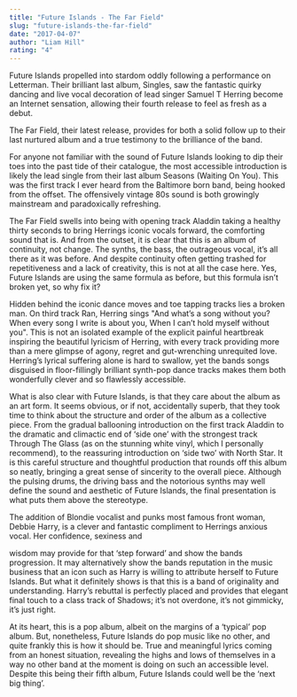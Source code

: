 ```yaml
---
title: "Future Islands - The Far Field"
slug: "future-islands-the-far-field"
date: "2017-04-07"
author: "Liam Hill"
rating: "4"
---
```


Future Islands propelled into stardom oddly following a performance on Letterman. Their brilliant last album, Singles, saw the fantastic quirky dancing and live vocal decoration of lead singer Samuel T Herring become an Internet sensation, allowing their fourth release to feel as fresh as a debut.

The Far Field, their latest release, provides for both a solid follow up to their last nurtured album and a true testimony to the brilliance of the band.

For anyone not familiar with the sound of Future Islands looking to dip their toes into the past tide of their catalogue, the most accessible introduction is likely the lead single from their last album Seasons (Waiting On You). This was the first track I ever heard from the Baltimore born band, being hooked from the offset. The offensively vintage 80s sound is both growingly mainstream and paradoxically refreshing.

The Far Field swells into being with opening track Aladdin taking a healthy thirty seconds to bring Herrings iconic vocals forward, the comforting sound that is. And from the outset, it is clear that this is an album of continuity, not change. The synths, the bass, the outrageous vocal, it’s all there as it was before. And despite continuity often getting trashed for repetitiveness and a lack of creativity, this is not at all the case here. Yes, Future Islands are using the same formula as before, but this formula isn’t broken yet, so why fix it?

Hidden behind the iconic dance moves and toe tapping tracks lies a broken man. On third track Ran, Herring sings "And what’s a song without you? When every song I write is about you, When I can’t hold myself without you". This is not an isolated example of the explicit painful heartbreak inspiring the beautiful lyricism of Herring, with every track providing more than a mere glimpse of agony, regret and gut-wrenching unrequited love. Herring’s lyrical suffering alone is hard to swallow, yet the bands songs disguised in floor-fillingly brilliant synth-pop dance tracks makes them both wonderfully clever and so flawlessly accessible.

What is also clear with Future Islands, is that they care about the album as an art form. It seems obvious, or if not, accidentally superb, that they took time to think about the structure and order of the album as a collective piece. From the gradual ballooning introduction on the first track Aladdin to the dramatic and climactic end of ‘side one’ with the strongest track Through The Glass (as on the stunning white vinyl, which I personally recommend), to the reassuring introduction on ‘side two’ with North Star. It is this careful structure and thoughtful production that rounds off this album so neatly, bringing a great sense of sincerity to the overall piece. Although the pulsing drums, the driving bass and the notorious synths may well define the sound and aesthetic of Future Islands, the final presentation is what puts them above the stereotype.

The addition of Blondie vocalist and punks most famous front woman, Debbie Harry, is a clever and fantastic compliment to Herrings anxious vocal. Her confidence, sexiness and

wisdom may provide for that ‘step forward’ and show the bands progression. It may alternatively show the bands reputation in the music business that an icon such as Harry is willing to attribute herself to Future Islands. But what it definitely shows is that this is a band of originality and understanding. Harry’s rebuttal is perfectly placed and provides that elegant final touch to a class track of Shadows; it’s not overdone, it’s not gimmicky, it’s just right.

At its heart, this is a pop album, albeit on the margins of a ‘typical’ pop album. But, nonetheless, Future Islands do pop music like no other, and quite frankly this is how it should be. True and meaningful lyrics coming from an honest situation, revealing the highs and lows of themselves in a way no other band at the moment is doing on such an accessible level. Despite this being their fifth album, Future Islands could well be the ‘next big thing’.
